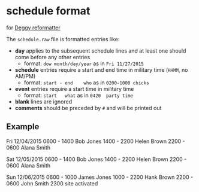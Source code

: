 # schedule format

for [Deggy reformatter](https://github.com/chicks-net/deggy-reformatter)

The `schedule.raw` file is formatted entries like:

* **day** applies to the subsequent schedule lines and at least one should come before any other entries
	* format: `dow month/day/year` as in `Fri 11/27/2015`
* **schedule** entries require a start and end time in military time (`HHMM`, no AM/PM)
	* format: `start - end    who` as in `0200-1000 chicks`
* **event** entries require a start time in military time
	* format: `start   what` as in `0420  party time` 
* **blank** lines are ignored
* **comments** should be preceded by `#` and will be printed out

## Example

Fri 12/04/2015
0600 - 1400   Bob Jones
1400 - 2200   Helen Brown
2200 - 0600   Alana Smith

Sat 12/05/2015
0600 - 1400   Bob Jones
1400 - 2200   Helen Brown
2200 - 0600   Alana Smith

Sun 12/06/2015
0600 - 1000   James Jones
1000 - 2200   Hank Brown
2200 - 0600   John Smith
2300 site activated
